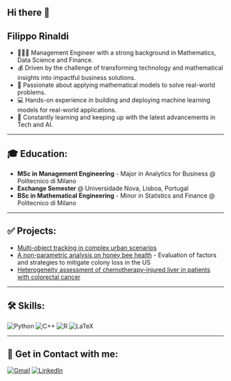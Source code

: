 ## Hi there 👋

## Filippo Rinaldi
- 🧑🏻‍🎓 Management Engineer with a strong background in Mathematics, Data Science and Finance.
- 💰 Driven by the challenge of transforming technology and mathematical insights into impactful business solutions.
- 📄 Passionate about applying mathematical models to solve real-world problems.
- 💻 Hands-on experience in building and deploying machine learning models for real-world applications.
- 🚀 Constantly learning and keeping up with the latest advancements in Tech and AI.

---

## 🎓 Education:
- **MSc in Management Engineering** - Major in Analytics for Business @ Politecnico di Milano  
- **Exchange Semester** @ Universidade Nova, Lisboa, Portugal 
- **BSc in Mathematical Engineering** - Minor in Statistics and Finance @ Politecnico di Milano  

---

## ✅ Projects:
- [Multi-object tracking in complex urban scenarios](#)  
- [A non-parametric analysis on honey bee health](#) - Evaluation of factors and strategies to mitigate colony loss in the US  
- [Heterogeneity assessment of chemotherapy-injured liver in patients with colorectal cancer](#)  

---

## 🛠 Skills:
![Python](https://img.shields.io/badge/PYTHON-blue?style=for-the-badge&logo=python&logoColor=white)
![C++](https://img.shields.io/badge/C++-blue?style=for-the-badge&logo=cplusplus&logoColor=white)
![R](https://img.shields.io/badge/R-blue?style=for-the-badge&logo=r&logoColor=white)
![LaTeX](https://img.shields.io/badge/LATEX-blue?style=for-the-badge&logo=latex&logoColor=white)

---

## 🔗 Get in Contact with me:
[![Gmail](https://img.shields.io/badge/GMAIL-red?style=for-the-badge&logo=gmail&logoColor=white)](mailto:your.email@example.com)
[![LinkedIn](https://img.shields.io/badge/LINKEDIN-blue?style=for-the-badge&logo=linkedin&logoColor=white)](https://www.linkedin.com/in/your-profile)
